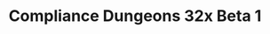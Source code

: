 ---
layout: post
title: Compliance Dungeons 32x Beta 1
permalink: /compliance32xDungeons/B1
header-img: https://database.faithfulpack.net/images/website/posts/32xDungeons/B1.jpg
discontinued: true

description: |
  After long development, we are proud to present the first public beta of Compliance Dungeons! Experience your favourite dungeon-crawler game, now with double-resolution textures. In this initial update, we're bringing you block textures for most levels including DLC, as well as miscellaneous level-nonspecific props.
  <br><br>
  With this release, the transformation of most Faithful-related projects into Compliance is complete. Here is the changelog comparing this version with Faithful Dungeons Beta 3

changelog:
  Added:
    - Support for Howling Peaks DLC
  Changed:
    - Updated all block textures to match their Compliance counterparts
    - Updated prefab textures to match their Compliance counterparts
    - Other updates
  Fixed:
    - Texture scaling issues with fire and UI
  Removed:
    - Faithful textures that Compliance doesn't have yet

downloads:
  Beta 1: https://github.com/Faithful-Resource-Pack/Faithful-Dungeons-32x/releases/download/B1/1-ComplianceDungeons_beta1.pak
  How to install: https://dokucraft.co.uk/stash/?help=modding-dungeons

---